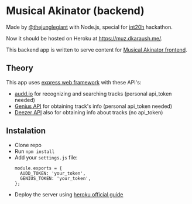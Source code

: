 # Musical Akinator (backend)
Made by [@thejunglegiant](https://t.me/thejunglegiant) with Node.js, special for [int20h](http://int20h.best-kyiv.org/) hackathon.

Now it should be hosted on Heroku at https://muz.dkaraush.me/.

This backend app is written to serve content for [Musical Akinator frontend](https://github.com/dkaraush/musical-akinator).
## Theory
This app uses [express web framework](https://expressjs.com/) with these API's:

* [audd.io](https://audd.io/) for recognizing and searching tracks (personal api_token needed)
* [Genius API](https://docs.genius.com/) for obtaining track's info (personal api_token needed)
* [Deezer API](https://developers.deezer.com/api) also for obtaining info about tracks (no api_token)
## Instalation
* Clone repo
* Run `npm install`
* Add your `settings.js` file:
  ```
  module.exports = {
    AUDD_TOKEN: 'your_token',
    GENIUS_TOKEN: 'your_token',
  };
  ```
* Deploy the server using [heroku official guide](https://devcenter.heroku.com/articles/git)
